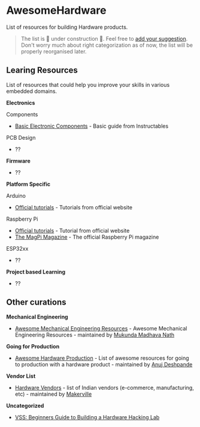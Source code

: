 # AwesomeHardware
List of resources for building Hardware products.

> The list is 🚧 under construction 🚧. Feel free to [add your suggestion](https://github.com/hardwaremafia/AwesomeHardware/edit/master/README.md). Don't worry much about right categorization as of now, the list will be properly reorganised later.

## Learing Resources
List of resources that could help you improve your skills in various embedded domains.

**Electronics**

Components
- [Basic Electronic Components](https://www.instructables.com/Basic-Electronic-components/) - Basic guide from Instructables

PCB Design
- ??

**Firmware**
- ??

**Platform Specific**

Arduino
- [Official tutorials](https://docs.arduino.cc/tutorials/) - Tutorials from official website

Raspberry Pi
- [Official tutorials](https://www.raspberrypi.com/tutorials/) - Tutorial from official website
- [The MagPi Magazine](https://magpi.raspberrypi.com/) - The official Raspberry Pi magazine

ESP32xx
- ??

**Project based Learning**
- ??

## Other curations

**Mechanical Engineering**
- [Awesome Mechanical Engineering Resources](https://github.com/m2n037/awesome-mecheng) - Awesome Mechanical Engineering Resources - maintained by [Mukunda Madhava Nath](https://github.com/m2n037/)

**Going for Production**
- [Awesome Hardware Production](https://github.com/anujdeshpande/awesome-hardware-production) - List of awesome resources for going to production with a hardware product - maintained by [Anuj Deshpande
](https://github.com/anujdeshpande)

**Vendor List**
- [Hardware Vendors](https://wiki.makerville.io/docs/Lists/hardware-vendors) - list of Indian vendors (e-commerce, manufacturing, etc) - maintained by [Makerville](https://makerville.io/)

**Uncategorized**
- [VSS: Beginners Guide to Building a Hardware Hacking Lab](https://voidstarsec.com/hw-hacking-lab/vss-lab-guide)
